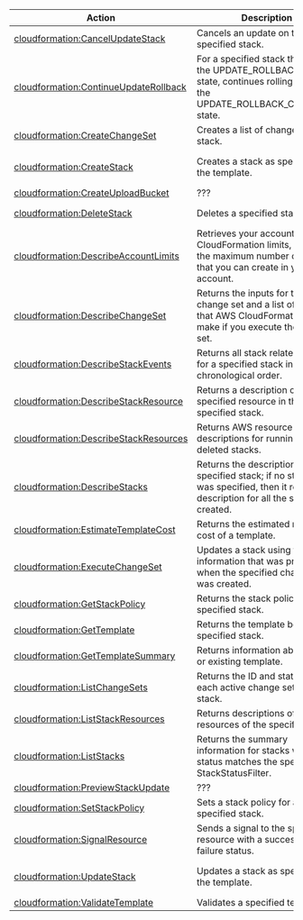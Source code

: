 | Action | Description | Resource | Condition |
| --- | --- | --- | --- |
| [cloudformation:CancelUpdateStack](http://docs.aws.amazon.com/AWSCloudFormation/latest/APIReference/API_CancelUpdateStack.html) | Cancels an update on the specified stack. | arn:aws:cloudformation:$region:$account-id:stack/$stack-name/* | - |
| [cloudformation:ContinueUpdateRollback](http://docs.aws.amazon.com/AWSCloudFormation/latest/APIReference/API_ContinueUpdateRollback.html) | For a specified stack that is in the UPDATE_ROLLBACK_FAILED state, continues rolling it back to the UPDATE_ROLLBACK_COMPLETE state. | arn:aws:cloudformation:$region:$account-id:stack/$stack-name/* | - |
| [cloudformation:CreateChangeSet](http://docs.aws.amazon.com/AWSCloudFormation/latest/APIReference/API_CreateChangeSet.html) | Creates a list of changes for a stack. | arn:aws:cloudformation:$region:$account-id:stack/$stack-name/* | - |
| [cloudformation:CreateStack](http://docs.aws.amazon.com/AWSCloudFormation/latest/APIReference/API_CreateStack.html) | Creates a stack as specified in the template. | arn:aws:cloudformation:$region:$account-id:stack/$stack-name/* | cloudformation:TemplateUrl, cloudformation:StackPolicyUrl, cloudformation:ResourceTypes |
| [cloudformation:CreateUploadBucket](http://docs.aws.amazon.com/AWSCloudFormation/latest/APIReference/API_CreateUploadBucket.html) | ??? | * | - |
| [cloudformation:DeleteStack](http://docs.aws.amazon.com/AWSCloudFormation/latest/APIReference/API_DeleteStack.html) | Deletes a specified stack. | arn:aws:cloudformation:$region:$account-id:stack/$stack-name/* | - |
| [cloudformation:DescribeAccountLimits](http://docs.aws.amazon.com/AWSCloudFormation/latest/APIReference/API_DescribeAccountLimits.html) | Retrieves your account's AWS CloudFormation limits, such as the maximum number of stacks that you can create in your account. | * | - |
| [cloudformation:DescribeChangeSet](http://docs.aws.amazon.com/AWSCloudFormation/latest/APIReference/API_DescribeChangeSet.html) | Returns the inputs for the change set and a list of changes that AWS CloudFormation will make if you execute the change set. | * | - |
| [cloudformation:DescribeStackEvents](http://docs.aws.amazon.com/AWSCloudFormation/latest/APIReference/API_DescribeStackEvents.html) | Returns all stack related events for a specified stack in reverse chronological order. | arn:aws:cloudformation:$region:$account-id:stack/$stack-name/* | - |
| [cloudformation:DescribeStackResource](http://docs.aws.amazon.com/AWSCloudFormation/latest/APIReference/API_DescribeStackResource.html) | Returns a description of the specified resource in the specified stack. | arn:aws:cloudformation:$region:$account-id:stack/$stack-name/* | - |
| [cloudformation:DescribeStackResources](http://docs.aws.amazon.com/AWSCloudFormation/latest/APIReference/API_DescribeStackResources.html) | Returns AWS resource descriptions for running and deleted stacks. | arn:aws:cloudformation:$region:$account-id:stack/$stack-name/* | - |
| [cloudformation:DescribeStacks](http://docs.aws.amazon.com/AWSCloudFormation/latest/APIReference/API_DescribeStacks.html) | Returns the description for the specified stack; if no stack name was specified, then it returns the description for all the stacks created. | arn:aws:cloudformation:$region:$account-id:stack/$stack-name/* | - |
| [cloudformation:EstimateTemplateCost](http://docs.aws.amazon.com/AWSCloudFormation/latest/APIReference/API_EstimateTemplateCost.html) | Returns the estimated monthly cost of a template. | * | - |
| [cloudformation:ExecuteChangeSet](http://docs.aws.amazon.com/AWSCloudFormation/latest/APIReference/API_ExecuteChangeSet.html) | Updates a stack using the input information that was provided when the specified change set was created. | arn:aws:cloudformation:$region:$account-id:stack/$stack-name/* | - |
| [cloudformation:GetStackPolicy](http://docs.aws.amazon.com/AWSCloudFormation/latest/APIReference/API_GetStackPolicy.html) | Returns the stack policy for a specified stack. | arn:aws:cloudformation:$region:$account-id:stack/$stack-name/* | - |
| [cloudformation:GetTemplate](http://docs.aws.amazon.com/AWSCloudFormation/latest/APIReference/API_GetTemplate.html) | Returns the template body for a specified stack. | arn:aws:cloudformation:$region:$account-id:stack/$stack-name/* | - |
| [cloudformation:GetTemplateSummary](http://docs.aws.amazon.com/AWSCloudFormation/latest/APIReference/API_GetTemplateSummary.html) | Returns information about a new or existing template. | arn:aws:cloudformation:$region:$account-id:stack/$stack-name/* | - |
| [cloudformation:ListChangeSets](http://docs.aws.amazon.com/AWSCloudFormation/latest/APIReference/API_ListChangeSets.html) | Returns the ID and status of each active change set for a stack. | arn:aws:cloudformation:$region:$account-id:stack/$stack-name/* | - |
| [cloudformation:ListStackResources](http://docs.aws.amazon.com/AWSCloudFormation/latest/APIReference/API_ListStackResources.html) | Returns descriptions of all resources of the specified stack. | arn:aws:cloudformation:$region:$account-id:stack/$stack-name/* | - |
| [cloudformation:ListStacks](http://docs.aws.amazon.com/AWSCloudFormation/latest/APIReference/API_ListStacks.html) | Returns the summary information for stacks whose status matches the specified StackStatusFilter. | * | - |
| [cloudformation:PreviewStackUpdate](http://docs.aws.amazon.com/AWSCloudFormation/latest/APIReference/API_PreviewStackUpdate.html) | ??? | * | - |
| [cloudformation:SetStackPolicy](http://docs.aws.amazon.com/AWSCloudFormation/latest/APIReference/API_SetStackPolicy.html) | Sets a stack policy for a specified stack. | arn:aws:cloudformation:$region:$account-id:stack/$stack-name/* | - |
| [cloudformation:SignalResource](http://docs.aws.amazon.com/AWSCloudFormation/latest/APIReference/API_SignalResource.html) | Sends a signal to the specified resource with a success or failure status. | arn:aws:cloudformation:$region:$account-id:stack/$stack-name/* | - |
| [cloudformation:UpdateStack](http://docs.aws.amazon.com/AWSCloudFormation/latest/APIReference/API_UpdateStack.html) | Updates a stack as specified in the template. | arn:aws:cloudformation:$region:$account-id:stack/$stack-name/* | cloudformation:TemplateUrl, cloudformation:StackPolicyUrl, cloudformation:ResourceTypes |
| [cloudformation:ValidateTemplate](http://docs.aws.amazon.com/AWSCloudFormation/latest/APIReference/API_ValidateTemplate.html) | Validates a specified template. | * | - |

